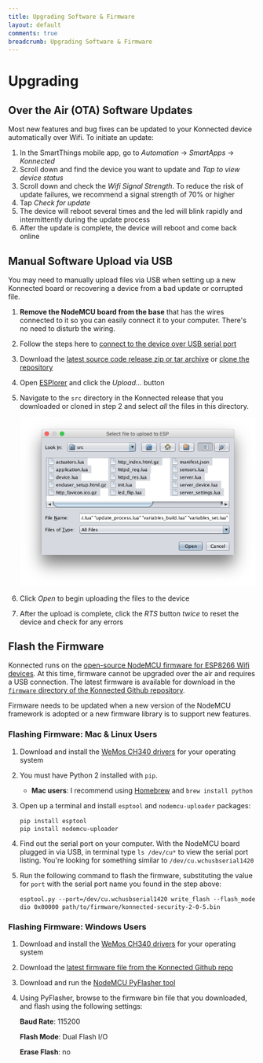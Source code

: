 ```yaml
---
title: Upgrading Software & Firmware
layout: default
comments: true
breadcrumb: Upgrading Software & Firmware
---
```


# Upgrading

## Over the Air (OTA) Software Updates

Most new features and bug fixes can be updated to your Konnected device automatically over Wifi. To initiate an update:

1. In the SmartThings mobile app, go to _Automation_ -> _SmartApps_ -> _Konnected_
1. Scroll down and find the device you want to update and _Tap to view device status_
1. Scroll down and check the _Wifi Signal Strength_. To reduce the risk of update failures, we recommend a signal
strength of 70% or higher
1. Tap _Check for update_
1. The device will reboot several times and the led will blink rapidly and intermittently during the update process
1. After the update is complete, the device will reboot and come back online  

## Manual Software Upload via USB

You may need to manually upload files via USB when setting up a new Konnected board or recovering a device from a bad 
update or corrupted file.

1. **Remove the NodeMCU board from the base** that has the wires connected to it so you can easily connect it to your
computer. There's no need to disturb the wiring.
1. Follow the steps here to [connect to the device over USB serial port](/security-alarm-system/troubleshooting/serial-debugging)
1. Download the [latest source code release zip or tar archive](https://github.com/konnected-io/konnected-security/releases/latest) or
[clone the repository](https://github.com/konnected-io/konnected-security)
1. Open [ESPlorer](https://esp8266.ru/esplorer/) and click the _Upload..._ button
1. Navigate to the `src` directory in the Konnected release that you downloaded or cloned in step 2 and select _all_ the
files in this directory.

    ![](/assets/images/esplorer-upload-files.png)
    
1. Click _Open_ to begin uploading the files to the device
1. After the upload is complete, click the _RTS_ button _twice_ to reset the device and check for any errors

## Flash the Firmware

Konnected runs on the [open-source NodeMCU firmware for ESP8266 Wifi devices](https://github.com/nodemcu/nodemcu-firmware).
At this time, firmware cannot be upgraded over the air and requires a USB connection. The latest firmware is available
for download in the [`firmware` directory of the Konnected Github repository](https://github.com/konnected-io/konnected-security/tree/master/firmware).

Firmware needs to be updated when a new version of the NodeMCU framework is adopted or a new firmware library is to support
new features.

### Flashing Firmware: Mac & Linux Users

 1. Download and install the [WeMos CH340 drivers](https://wiki.wemos.cc/downloads) for your operating system
 1. You must have Python 2 installed with `pip`. 
    * **Mac users**: I recommend using [Homebrew](https://brew.sh/) and `brew install python`  
 
 1. Open up a terminal and install `esptool` and `nodemcu-uploader` packages:
     
        pip install esptool
        pip install nodemcu-uploader
        
 1. Find out the serial port on your computer. With the NodeMCU board plugged in via USB, in terminal type `ls /dev/cu*`
 to view the serial port listing. You're looking for something similar to `/dev/cu.wchusbserial1420`
 
 1. Run the following command to flash the firmware, substituting the value for `port` with the serial port name you found in the
 step above:
     
        esptool.py --port=/dev/cu.wchusbserial1420 write_flash --flash_mode dio 0x00000 path/to/firmware/konnected-security-2-0-5.bin
 
 
### Flashing Firmware: Windows Users

 1. Download and install the [WeMos CH340 drivers](https://wiki.wemos.cc/downloads) for your operating system
 1. Download the [latest firmware file from the Konnected Github repo](https://github.com/konnected-io/konnected-security/tree/master/firmware) 
 1. Download and run the [NodeMCU PyFlasher tool](https://github.com/marcelstoer/nodemcu-pyflasher/releases)
 1. Using PyFlasher, browse to the firmware bin file that you downloaded, and flash using the following settings:
    
    **Baud Rate**: 115200
    
    **Flash Mode**: Dual Flash I/O
    
    **Erase Flash**: no